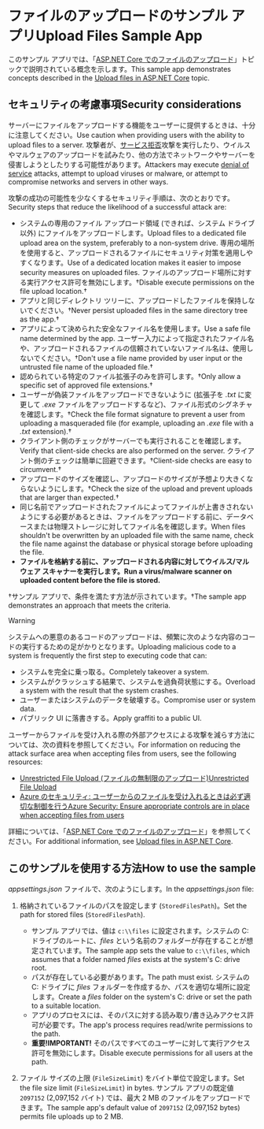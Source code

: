 # <a name="upload-files-sample-app"></a><span data-ttu-id="a4eff-101">ファイルのアップロードのサンプル アプリ</span><span class="sxs-lookup"><span data-stu-id="a4eff-101">Upload Files Sample App</span></span>

<span data-ttu-id="a4eff-102">このサンプル アプリでは、「[ASP.NET Core でのファイルのアップロード](https://docs.microsoft.com/aspnet/core/mvc/models/file-uploads)」トピックで説明されている概念を示します。</span><span class="sxs-lookup"><span data-stu-id="a4eff-102">This sample app demonstrates concepts described in the [Upload files in ASP.NET Core](https://docs.microsoft.com/aspnet/core/mvc/models/file-uploads) topic.</span></span>

## <a name="security-considerations"></a><span data-ttu-id="a4eff-103">セキュリティの考慮事項</span><span class="sxs-lookup"><span data-stu-id="a4eff-103">Security considerations</span></span>

<span data-ttu-id="a4eff-104">サーバーにファイルをアップロードする機能をユーザーに提供するときは、十分に注意してください。</span><span class="sxs-lookup"><span data-stu-id="a4eff-104">Use caution when providing users with the ability to upload files to a server.</span></span> <span data-ttu-id="a4eff-105">攻撃者が、[サービス拒否](/windows-hardware/drivers/ifs/denial-of-service)攻撃を実行したり、ウイルスやマルウェアのアップロードを試みたり、他の方法でネットワークやサーバーを侵害しようとしたりする可能性があります。</span><span class="sxs-lookup"><span data-stu-id="a4eff-105">Attackers may execute [denial of service](/windows-hardware/drivers/ifs/denial-of-service) attacks, attempt to upload viruses or malware, or attempt to compromise networks and servers in other ways.</span></span>

<span data-ttu-id="a4eff-106">攻撃の成功の可能性を少なくするセキュリティ手順は、次のとおりです。</span><span class="sxs-lookup"><span data-stu-id="a4eff-106">Security steps that reduce the likelihood of a successful attack are:</span></span>

* <span data-ttu-id="a4eff-107">システムの専用のファイル アップロード領域 (できれば、システム ドライブ以外) にファイルをアップロードします。</span><span class="sxs-lookup"><span data-stu-id="a4eff-107">Upload files to a dedicated file upload area on the system, preferably to a non-system drive.</span></span> <span data-ttu-id="a4eff-108">専用の場所を使用すると、アップロードされるファイルにセキュリティ対策を適用しやすくなります。</span><span class="sxs-lookup"><span data-stu-id="a4eff-108">Use of a dedicated location makes it easier to impose security measures on uploaded files.</span></span> <span data-ttu-id="a4eff-109">ファイルのアップロード場所に対する実行アクセス許可を無効にします。&dagger;</span><span class="sxs-lookup"><span data-stu-id="a4eff-109">Disable execute permissions on the file upload location.&dagger;</span></span>
* <span data-ttu-id="a4eff-110">アプリと同じディレクトリ ツリーに、アップロードしたファイルを保持しないでください。&dagger;</span><span class="sxs-lookup"><span data-stu-id="a4eff-110">Never persist uploaded files in the same directory tree as the app.&dagger;</span></span>
* <span data-ttu-id="a4eff-111">アプリによって決められた安全なファイル名を使用します。</span><span class="sxs-lookup"><span data-stu-id="a4eff-111">Use a safe file name determined by the app.</span></span> <span data-ttu-id="a4eff-112">ユーザー入力によって指定されたファイル名や、アップロードされるファイルの信頼されていないファイル名は、使用しないでください。&dagger;</span><span class="sxs-lookup"><span data-stu-id="a4eff-112">Don't use a file name provided by user input or the untrusted file name of the uploaded file.&dagger;</span></span>
* <span data-ttu-id="a4eff-113">認められている特定のファイル拡張子のみを許可します。&dagger;</span><span class="sxs-lookup"><span data-stu-id="a4eff-113">Only allow a specific set of approved file extensions.&dagger;</span></span>
* <span data-ttu-id="a4eff-114">ユーザーが偽装ファイルをアップロードできないように (拡張子を *.txt* に変更して *.exe* ファイルをアップロードするなど)、ファイル形式のシグネチャを確認します。&dagger;</span><span class="sxs-lookup"><span data-stu-id="a4eff-114">Check the file format signature to prevent a user from uploading a masqueraded file (for example, uploading an *.exe* file with a *.txt* extension).&dagger;</span></span>
* <span data-ttu-id="a4eff-115">クライアント側のチェックがサーバーでも実行されることを確認します。</span><span class="sxs-lookup"><span data-stu-id="a4eff-115">Verify that client-side checks are also performed on the server.</span></span> <span data-ttu-id="a4eff-116">クライアント側のチェックは簡単に回避できます。&dagger;</span><span class="sxs-lookup"><span data-stu-id="a4eff-116">Client-side checks are easy to circumvent.&dagger;</span></span>
* <span data-ttu-id="a4eff-117">アップロードのサイズを確認し、アップロードのサイズが予想より大きくならないようにします。&dagger;</span><span class="sxs-lookup"><span data-stu-id="a4eff-117">Check the size of the upload and prevent uploads that are larger than expected.&dagger;</span></span>
* <span data-ttu-id="a4eff-118">同じ名前でアップロードされたファイルによってファイルが上書きされないようにする必要があるときは、ファイルをアップロードする前に、データベースまたは物理ストレージに対してファイル名を確認します。</span><span class="sxs-lookup"><span data-stu-id="a4eff-118">When files shouldn't be overwritten by an uploaded file with the same name, check the file name against the database or physical storage before uploading the file.</span></span>
* <span data-ttu-id="a4eff-119">**ファイルを格納する前に、アップロードされる内容に対してウイルス/マルウェア スキャナーを実行します。**</span><span class="sxs-lookup"><span data-stu-id="a4eff-119">**Run a virus/malware scanner on uploaded content before the file is stored.**</span></span>

<span data-ttu-id="a4eff-120">&dagger;サンプル アプリで、条件を満たす方法が示されています。</span><span class="sxs-lookup"><span data-stu-id="a4eff-120">&dagger;The sample app demonstrates an approach that meets the criteria.</span></span>

> [!WARNING]
> <span data-ttu-id="a4eff-121">システムへの悪意のあるコードのアップロードは、頻繁に次のような内容のコードの実行するための足がかりとなります。</span><span class="sxs-lookup"><span data-stu-id="a4eff-121">Uploading malicious code to a system is frequently the first step to executing code that can:</span></span>
>
> * <span data-ttu-id="a4eff-122">システムを完全に乗っ取る。</span><span class="sxs-lookup"><span data-stu-id="a4eff-122">Completely takeover a system.</span></span>
> * <span data-ttu-id="a4eff-123">システムがクラッシュする結果で、システムを過負荷状態にする。</span><span class="sxs-lookup"><span data-stu-id="a4eff-123">Overload a system with the result that the system crashes.</span></span>
> * <span data-ttu-id="a4eff-124">ユーザーまたはシステムのデータを破壊する。</span><span class="sxs-lookup"><span data-stu-id="a4eff-124">Compromise user or system data.</span></span>
> * <span data-ttu-id="a4eff-125">パブリック UI に落書きする。</span><span class="sxs-lookup"><span data-stu-id="a4eff-125">Apply graffiti to a public UI.</span></span>
>
> <span data-ttu-id="a4eff-126">ユーザーからファイルを受け入れる際の外部アクセスによる攻撃を減らす方法については、次の資料を参照してください。</span><span class="sxs-lookup"><span data-stu-id="a4eff-126">For information on reducing the attack surface area when accepting files from users, see the following resources:</span></span>
>
> * [<span data-ttu-id="a4eff-127">Unrestricted File Upload (ファイルの無制限のアップロード)</span><span class="sxs-lookup"><span data-stu-id="a4eff-127">Unrestricted File Upload</span></span>](https://www.owasp.org/index.php/Unrestricted_File_Upload)
> * [<span data-ttu-id="a4eff-128">Azure のセキュリティ: ユーザーからのファイルを受け入れるときは必ず適切な制御を行う</span><span class="sxs-lookup"><span data-stu-id="a4eff-128">Azure Security: Ensure appropriate controls are in place when accepting files from users</span></span>](/azure/security/azure-security-threat-modeling-tool-input-validation#controls-users)

<span data-ttu-id="a4eff-129">詳細については、「[ASP.NET Core でのファイルのアップロード](https://docs.microsoft.com/aspnet/core/mvc/models/file-uploads)」を参照してください。</span><span class="sxs-lookup"><span data-stu-id="a4eff-129">For additional information, see [Upload files in ASP.NET Core](https://docs.microsoft.com/aspnet/core/mvc/models/file-uploads).</span></span>

## <a name="how-to-use-the-sample"></a><span data-ttu-id="a4eff-130">このサンプルを使用する方法</span><span class="sxs-lookup"><span data-stu-id="a4eff-130">How to use the sample</span></span>

<span data-ttu-id="a4eff-131">*appsettings.json* ファイルで、次のようにします。</span><span class="sxs-lookup"><span data-stu-id="a4eff-131">In the *appsettings.json* file:</span></span>

1. <span data-ttu-id="a4eff-132">格納されているファイルのパスを設定します (`StoredFilesPath`)。</span><span class="sxs-lookup"><span data-stu-id="a4eff-132">Set the path for stored files (`StoredFilesPath`).</span></span>

   * <span data-ttu-id="a4eff-133">サンプル アプリでは、値は `c:\\files` に設定されます。システムの C: ドライブのルートに、*files* という名前のフォルダーが存在することが想定されています。</span><span class="sxs-lookup"><span data-stu-id="a4eff-133">The sample app sets the value to `c:\\files`, which assumes that a folder named *files* exists at the system's C: drive root.</span></span>
   * <span data-ttu-id="a4eff-134">パスが存在している必要があります。</span><span class="sxs-lookup"><span data-stu-id="a4eff-134">The path must exist.</span></span> <span data-ttu-id="a4eff-135">システムの C: ドライブに *files* フォルダーを作成するか、パスを適切な場所に設定します。</span><span class="sxs-lookup"><span data-stu-id="a4eff-135">Create a *files* folder on the system's C: drive or set the path to a suitable location.</span></span>
   * <span data-ttu-id="a4eff-136">アプリのプロセスには、そのパスに対する読み取り/書き込みアクセス許可が必要です。</span><span class="sxs-lookup"><span data-stu-id="a4eff-136">The app's process requires read/write permissions to the path.</span></span>
   * <span data-ttu-id="a4eff-137">**重要!**</span><span class="sxs-lookup"><span data-stu-id="a4eff-137">**IMPORTANT!**</span></span> <span data-ttu-id="a4eff-138">そのパスですべてのユーザーに対して実行アクセス許可を無効にします。</span><span class="sxs-lookup"><span data-stu-id="a4eff-138">Disable execute permissions for all users at the path.</span></span>

1. <span data-ttu-id="a4eff-139">ファイル サイズの上限 (`FileSizeLimit`) をバイト単位で設定します。</span><span class="sxs-lookup"><span data-stu-id="a4eff-139">Set the file size limit (`FileSizeLimit`) in bytes.</span></span> <span data-ttu-id="a4eff-140">サンプル アプリの既定値 `2097152` (2,097,152 バイト) では、最大 2 MB のファイルをアップロードできます。</span><span class="sxs-lookup"><span data-stu-id="a4eff-140">The sample app's default value of `2097152` (2,097,152 bytes) permits file uploads up to 2 MB.</span></span>

